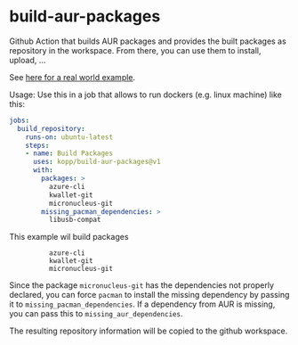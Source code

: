 # build-aur-packages

Github Action that builds AUR packages and provides the built packages as
repository in the workspace.
From there, you can use them to install, upload, ...

See
[here for a real world example](https://github.com/kopp/aurci2).

Usage:
Use this in a job that allows to run dockers (e.g. linux machine) like this:

```yaml
jobs:
  build_repository:
    runs-on: ubuntu-latest
    steps:
    - name: Build Packages
      uses: kopp/build-aur-packages@v1
      with:
        packages: >
          azure-cli
          kwallet-git
          micronucleus-git
        missing_pacman_dependencies: >
          libusb-compat
```

This example wil build packages

```
          azure-cli
          kwallet-git
          micronucleus-git
```

Since the package `micronucleus-git` has the dependencies not properly
declared, you can force `pacman` to install the missing dependency by passing
it to `missing_pacman_dependencies`.
If a dependency from AUR is missing, you can pass this to
`missing_aur_dependencies`.

The resulting repository information will be copied to the github workspace.
